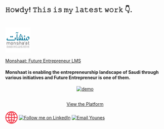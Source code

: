 ## 𝙷𝚘𝚠𝚍𝚢! 𝚃𝚑𝚒𝚜 𝚒𝚜 𝚖𝚢 𝚕𝚊𝚝𝚎𝚜𝚝 𝚠𝚘𝚛𝚔 👇.

<br/>
<a href="https://monshaat.bhr.sa" target="_blank"><img src="https://raw.githubusercontent.com/younes-alturkey/younes-alturkey/main/images/monshaat-logo.png" alt="Logo" width="80"/></a>

<a href="https://monshaat.bhr.sa" target="_blank">Monshaat: Future Entrepreneur LMS</a>

#### Monshaat is enabling the entrepreneurship landscape of Saudi through various initiatives and Future Entrepreneur is one of them.

<div align="center">
  <a href="https://bit-chunk.netlify.app" target="_blank"><img src="https://github.com/younes-alturkey/younes-alturkey/blob/main/images/monshaat-lms-demo.gif?raw=true" alt="demo"/></a>
  </br>
  </br>
  
  [View the Platform](https://monshaat.bhr.sa)
  
</div>

[<img src="https://github.com/younes-alturkey/younes-alturkey/blob/main/images/website.png" height="40em" align="center" alt="Younes Website" title="Visit my website"/>](https://younes.ninja)
[<img src="https://raw.githubusercontent.com/Raymo111/Raymo111/master/socials/linkedin.png" height="40em" align="center" alt="Follow me on LinkedIn" title="Follow Younes on LinkedIn"/>](https://www.linkedin.com/in/younes-alturkey)
[<img src="https://img.icons8.com/fluent/48/000000/email-open.png" height="40em" align="center" alt="Email Younes" title="Email me"/>](mailto:hi@younes.ninja)
